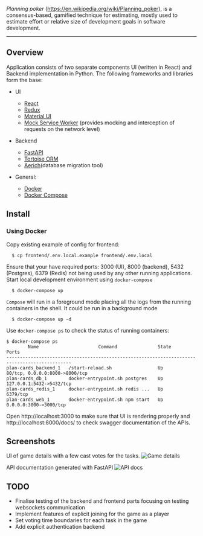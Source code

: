 *Planning poker* (https://en.wikipedia.org/wiki/Planning_poker),  is a consensus-based, gamified technique for estimating, mostly used to estimate effort or relative size of development goals in software development.

---

## Overview

Application consists of two separate components UI (written in React) and Backend implementation in Python. 
The following frameworks and libraries form the base:
* UI
  - [React](https://reactjs.org/)
  - [Redux](https://redux.js.org/)
  - [Material UI](https://material-ui.com/)
  - [Mock Service Worker](https://mswjs.io/) (provides mocking and interception of requests on the network level)

* Backend
  - [FastAPI](https://fastapi.tiangolo.com/)
  - [Tortoise ORM](https://tortoise-orm.readthedocs.io/en/latest/)
  - [Aerich](https://github.com/tortoise/aerich)(database migration tool)

* General:
  - [Docker](https://docs.docker.com/)
  - [Docker Compose](https://docs.docker.com/compose/)
## Install

### Using Docker

Copy existing example of config for frontend:
```shell
  $ cp frontend/.env.local.example frontend/.env.local 
```

Ensure that your have required ports: 3000 (UI), 8000 (backend), 5432 (Postgres), 6379 (Redis) not being used by any other running applications.
Start local development environment using `docker-compose`
```shell
  $ docker-compose up
```
`Compose` will run in a foreground mode placing all the logs from the running containers in the shell. It could be run in a background mode

```shell
  $ docker-compose up -d 
```

Use `docker-compose ps` to check the status of running containers:

```shell
$ docker-compose ps 
        Name                      Command               State               Ports             
----------------------------------------------------------------------------------------------
plan-cards_backend_1   /start-reload.sh                 Up      80/tcp, 0.0.0.0:8000->8000/tcp
plan-cards_db_1        docker-entrypoint.sh postgres    Up      127.0.0.1:5432->5432/tcp      
plan-cards_redis_1     docker-entrypoint.sh redis ...   Up      6379/tcp                      
plan-cards_web_1       docker-entrypoint.sh npm start   Up      0.0.0.0:3000->3000/tcp  
```

Open http://localhost:3000 to make sure that UI is rendering properly and http://localhost:8000/docs/ to check swagger documentation of the APIs.


## Screenshots 

UI of game details with a few cast votes for the tasks.
![Game details](https://www.evernote.com/shard/s46/sh/3ad6fac8-eb2a-43c8-8e27-90d18e6065c5/1446c8a1104ac0c4/res/3253b39d-ada1-4eb3-842a-34b9f26cd7f4)

API documentation generated with FastAPI 
![API docs](https://www.evernote.com/shard/s46/sh/6be693fe-9f97-4331-94ac-8c11df93d187/11917e845c87c2b3/res/135e8ddb-25b9-40a5-bf4d-4beb8859308e)

## TODO
  * Finalise testing of the backend and frontend parts focusing on testing websockets communication
  * Implement features of explicit joining for the game as a player
  * Set voting time boundaries for each task in the game
  * Add explicit authentication backend
